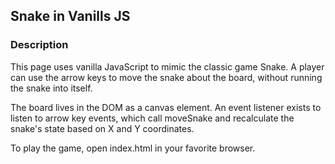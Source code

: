 ## Snake in Vanills JS

### Description
This page uses vanilla JavaScript to mimic the classic game Snake.
A player can use the arrow keys to move the snake about the board, without running the snake into itself.

The board lives in the DOM as a canvas element. An event listener exists to listen to arrow key events, which call moveSnake and recalculate the snake's state based on X and Y coordinates.

To play the game, open index.html in your favorite browser.  
